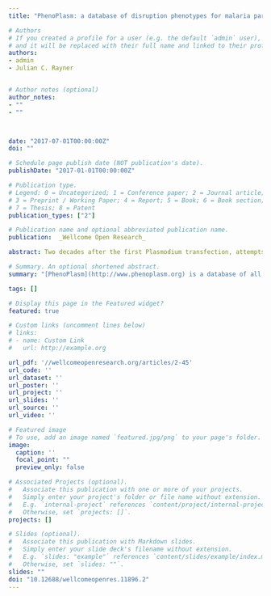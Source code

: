 ```yaml
---
title: "PhenoPlasm: a database of disruption phenotypes for malaria parasite genes"

# Authors
# If you created a profile for a user (e.g. the default `admin` user), write the username (folder name) here 
# and it will be replaced with their full name and linked to their profile.
authors:
- admin
- Julian C. Rayner


# Author notes (optional)
author_notes:
- ""
- ""



date: "2017-07-01T00:00:00Z"
doi: ""

# Schedule page publish date (NOT publication's date).
publishDate: "2017-01-01T00:00:00Z"

# Publication type.
# Legend: 0 = Uncategorized; 1 = Conference paper; 2 = Journal article;
# 3 = Preprint / Working Paper; 4 = Report; 5 = Book; 6 = Book section;
# 7 = Thesis; 8 = Patent
publication_types: ["2"]

# Publication name and optional abbreviated publication name.
publication:  _Wellcome Open Research_

abstract: Two decades after the first Plasmodium transfection, attempts have been made to disrupt more than 3,151 genes in malaria parasites, across five Plasmodium species. While results from rodent malaria transfections have been curated and systematised, empowering large-scale analysis, phenotypic data from human malaria parasite transfections currently exists as individual reports scattered across a the literature. To facilitate systematic analysis of published experimental genetic data across Plasmodium species, we have built PhenoPlasm (http://www.phenoplasm.org), a database of phenotypes generated by transfection experiments in all Plasmodium parasites. The site provides a simple interface linking citation-backed Plasmodium reverse-genetic phenotypes to gene IDs. The database has been populated with phenotypic data on 367 P. falciparum genes, curated from 176 individual publications, as well as existing data on rodent Plasmodium species from RMgmDB and PlasmoGEM. This is the first time that all available data on P. falciparum transfection experiments has been brought together in a single place. These data are presented using ortholog mapping to allow a researcher interested in a gene in one species to see results across other Plasmodium species. The collaborative nature of the database enables any researcher to add new phenotypes as they are discovered. As an example of database utility, we use the currently available datasets to identify RAP (RNA-binding domain abundant in Apicomplexa)-domain containing proteins as crucial to parasite survival.

# Summary. An optional shortened abstract.
summary: "[PhenoPlasm](http://www.phenoplasm.org) is a database of all disruption phenotypes in malaria parasites. I conceived of, designed, created and continue to curate the database."

tags: []

# Display this page in the Featured widget?
featured: true

# Custom links (uncomment lines below)
# links:
# - name: Custom Link
#   url: http://example.org

url_pdf: '//wellcomeopenresearch.org/articles/2-45'
url_code: ''
url_dataset: ''
url_poster: ''
url_project: ''
url_slides: ''
url_source: ''
url_video: ''

# Featured image
# To use, add an image named `featured.jpg/png` to your page's folder. 
image:
  caption: ''
  focal_point: ""
  preview_only: false

# Associated Projects (optional).
#   Associate this publication with one or more of your projects.
#   Simply enter your project's folder or file name without extension.
#   E.g. `internal-project` references `content/project/internal-project/index.md`.
#   Otherwise, set `projects: []`.
projects: []

# Slides (optional).
#   Associate this publication with Markdown slides.
#   Simply enter your slide deck's filename without extension.
#   E.g. `slides: "example"` references `content/slides/example/index.md`.
#   Otherwise, set `slides: ""`.
slides: ""
doi: "10.12688/wellcomeopenres.11896.2"
---
```


